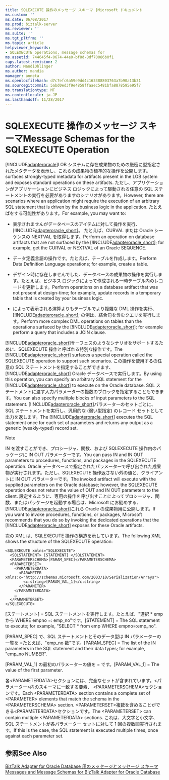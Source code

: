 ```yaml
---
title: SQLEXECUTE 操作のメッセージ スキーマ |Microsoft ドキュメント
ms.custom: ''
ms.date: 06/08/2017
ms.prod: biztalk-server
ms.reviewer: ''
ms.suite: ''
ms.tgt_pltfrm: ''
ms.topic: article
helpviewer_keywords:
- SQLEXECUTE operations, message schemas for
ms.assetid: 744645f4-0674-44e0-bf8d-8df70086b0f1
caps.latest.revision: 2
author: MandiOhlinger
ms.author: mandia
manager: anneta
ms.openlocfilehash: d7c7efc6a59e9dd4c163388803763a7b90a13b31
ms.sourcegitcommit: 5abd0ed3f9e4858ffaaec5481bfa8878595e95f7
ms.translationtype: MT
ms.contentlocale: ja-JP
ms.lasthandoff: 11/28/2017
---
```

# <a name="message-schemas-for-the-sqlexecute-operation"></a><span data-ttu-id="74430-102">SQLEXECUTE 操作のメッセージ スキーマ</span><span class="sxs-lookup"><span data-stu-id="74430-102">Message Schemas for the SQLEXECUTE Operation</span></span>
[!INCLUDE[adapteroracle](../../includes/adapteroracle-md.md)]<span data-ttu-id="74430-103">LOB システムに存在成果物のための厳密に型指定されたメタデータを表示し、これらの成果物の標準的な操作を公開します。</span><span class="sxs-lookup"><span data-stu-id="74430-103"> surfaces strongly-typed metadata for artifacts present in the LOB system and exposes standard operations on these artifacts.</span></span> <span data-ttu-id="74430-104">ただし、アプリケーションがアプリケーションにビジネス ロジックによって駆動される任意の SQL ステートメントの実行を必要がありますのシナリオがあります。</span><span class="sxs-lookup"><span data-stu-id="74430-104">However, there are scenarios where an application might require the execution of an arbitrary SQL statement that is driven by the business logic in the application.</span></span> <span data-ttu-id="74430-105">たとえばをする可能性があります。</span><span class="sxs-lookup"><span data-stu-id="74430-105">For example, you may want to:</span></span>  
  
-   <span data-ttu-id="74430-106">表示されませんがデータベースのアイテムに対して操作を実行、 [!INCLUDE[adapteroracle_short](../../includes/adapteroracle-short-md.md)]。 たとえば、CURVAL または Oracle シーケンスの NEXTVAL を取得します。</span><span class="sxs-lookup"><span data-stu-id="74430-106">Perform an operation on database artifacts that are not surfaced by the [!INCLUDE[adapteroracle_short](../../includes/adapteroracle-short-md.md)]; for example, get the CURVAL or NEXTVAL of an Oracle SEQUENCE.</span></span>  
  
-   <span data-ttu-id="74430-107">データ定義言語の操作です。たとえば、テーブルを作成します。</span><span class="sxs-lookup"><span data-stu-id="74430-107">Perform Data Definition Language operations; for example, create a table.</span></span>  
  
-   <span data-ttu-id="74430-108">デザイン時に存在しませんでした、データベースの成果物の操作を実行します。たとえば、ビジネス ロジックによって作成される一時テーブル内のレコードを更新します。</span><span class="sxs-lookup"><span data-stu-id="74430-108">Perform operations on a database artifact that was not present at design-time; for example, update records in a temporary table that is created by your business logic.</span></span>  
  
-   <span data-ttu-id="74430-109">によって表示される演算よりもテーブルでより複雑な DML 操作を実行、 [!INCLUDE[adapteroracle_short](../../includes/adapteroracle-short-md.md)]; の例は、結合句を含むクエリを実行します。</span><span class="sxs-lookup"><span data-stu-id="74430-109">Perform more complex DML operations on tables than the operations surfaced by the [!INCLUDE[adapteroracle_short](../../includes/adapteroracle-short-md.md)]; for example perform a query that includes a JOIN clause.</span></span>  
  
 <span data-ttu-id="74430-110">[!INCLUDE[adapteroracle_short](../../includes/adapteroracle-short-md.md)]サーフェスのようなシナリオをサポートするために、SQLEXECUTE 操作と呼ばれる特別な操作です。</span><span class="sxs-lookup"><span data-stu-id="74430-110">The [!INCLUDE[adapteroracle_short](../../includes/adapteroracle-short-md.md)] surfaces a special operation called the SQLEXECUTE operation to support such scenarios.</span></span> <span data-ttu-id="74430-111">この操作を使用するの任意の SQL ステートメントを指定することができます、 [!INCLUDE[adapteroracle_short](../../includes/adapteroracle-short-md.md)] Oracle データベースで実行します。</span><span class="sxs-lookup"><span data-stu-id="74430-111">By using this operation, you can specify an arbitrary SQL statement for the [!INCLUDE[adapteroracle_short](../../includes/adapteroracle-short-md.md)] to execute on the Oracle database.</span></span> <span data-ttu-id="74430-112">SQL ステートメントに渡す入力パラメーターの複数のブロックを指定することもできます。</span><span class="sxs-lookup"><span data-stu-id="74430-112">You can also specify multiple blocks of input parameters to the SQL statement.</span></span> <span data-ttu-id="74430-113">[!INCLUDE[adapteroracle_short](../../includes/adapteroracle-short-md.md)]パラメーターのセットごとに、SQL ステートメントを実行し、汎用的な (弱い型指定) のレコード セットとして出力を返します。</span><span class="sxs-lookup"><span data-stu-id="74430-113">The [!INCLUDE[adapteroracle_short](../../includes/adapteroracle-short-md.md)] executes the SQL statement once for each set of parameters and returns any output as a generic (weakly-typed) record set.</span></span>  
  
> [!NOTE]
>  <span data-ttu-id="74430-114">IN を渡すことができ、プロシージャ、関数、および SQLEXECUTE 操作内のパッケージに IN OUT パラメーターです。</span><span class="sxs-lookup"><span data-stu-id="74430-114">You can pass IN and IN OUT parameters to procedures, functions, and packages in the SQLEXECUTE operation.</span></span> <span data-ttu-id="74430-115">Oracle データベースで指定されたパラメーターで呼び出された成果物が実行されます。ただし、SQLEXECUTE 操作返さない外の値と、クライアントに IN OUT パラメーターです。</span><span class="sxs-lookup"><span data-stu-id="74430-115">The invoked artifact will execute with the supplied parameters on the Oracle database; however, the SQLEXECUTE operation does not return the value of OUT and IN OUT parameters to the client.</span></span> <span data-ttu-id="74430-116">設定するように、専用の操作を呼び出すことによってプロシージャ、関数、またはパッケージを起動する場合は、Microsoft にお勧めする、[!INCLUDE[adapteroracle_short](../../includes/adapteroracle-short-md.md)]これら Oracle の成果物用に公開します。</span><span class="sxs-lookup"><span data-stu-id="74430-116">If you want to invoke procedures, functions, or packages, Microsoft recommends that you do so by invoking the dedicated operations that the [!INCLUDE[adapteroracle_short](../../includes/adapteroracle-short-md.md)] exposes for these Oracle artifacts.</span></span>  
  
 <span data-ttu-id="74430-117">次の XML は、SQLEXECUTE 操作の構造を示しています。</span><span class="sxs-lookup"><span data-stu-id="74430-117">The following XML shows the structure of the SQLEXECUTE operation:</span></span>  
  
```  
<SQLEXECUTE xmlns="SQLEXECUTE">  
  <SQLSTATEMENT> [STATEMENT] </SQLSTATEMENT>  
  <PARAMETERSCHEMA>[PARAM_SPEC]</PARAMETERSCHEMA>  
  <PARAMETERSET>  
    <PARAMETERDATA>  
      <PARAMETER xmlns:c="http://schemas.microsoft.com/2003/10/Serialization/Arrays">  
        <c:string>[PARAM_VAL_1]</c:string>  
      </PARAMETER>  
    </PARAMETERDATA>  
    …  
  </PARAMETERSET>  
</SQLEXECUTE>  
```  
  
 <span data-ttu-id="74430-118">[ステートメント] = SQL ステートメントを実行します。たとえば、"選択 \* emp から WHERE empno =: emp_no"です。</span><span class="sxs-lookup"><span data-stu-id="74430-118">[STATEMENT] = The SQL statement to execute; for example, "SELECT \* from emp WHERE empno=:emp_no".</span></span>  
  
 <span data-ttu-id="74430-119">[PARAM_SPEC] で、SQL ステートメントとそのデータ型は IN パラメーターの一覧を =たとえば、"emp_no 数"です。</span><span class="sxs-lookup"><span data-stu-id="74430-119">[PARAM_SPEC] = The list of the IN parameters in the SQL statement and their data types; for example, "emp_no NUMBER".</span></span>  
  
 <span data-ttu-id="74430-120">[PARAM_VAL_1] の最初のパラメーターの値を = です。</span><span class="sxs-lookup"><span data-stu-id="74430-120">[PARAM_VAL_1] = The value of the first parameter.</span></span>  
  
 <span data-ttu-id="74430-121">各\<PARAMETERDATA\>セクションには、完全なセットが含まれています。\<パラメーター\>内のスキーマに一致する要素、 \<PARAMETERSCHEMA\>セクションです。</span><span class="sxs-lookup"><span data-stu-id="74430-121">Each \<PARAMETERDATA\> section contains a complete set of \<PARAMETER\> elements that match the schema in the \<PARAMETERSCHEMA\> section.</span></span> <span data-ttu-id="74430-122">\<PARAMETERSET\>複数を含めることができる\<PARAMETERDATA\>セクションです。</span><span class="sxs-lookup"><span data-stu-id="74430-122">The \<PARAMETERSET\> can contain multiple \<PARAMETERDATA\> sections.</span></span> <span data-ttu-id="74430-123">これは、大文字と小文字、SQL ステートメントが各パラメーター セットに対して 1 回の複数回実行されます。</span><span class="sxs-lookup"><span data-stu-id="74430-123">If this is the case, the SQL statement is executed multiple times, once against each parameter set.</span></span>  
  
## <a name="see-also"></a><span data-ttu-id="74430-124">参照</span><span class="sxs-lookup"><span data-stu-id="74430-124">See Also</span></span>  
 [<span data-ttu-id="74430-125">BizTalk Adapter for Oracle Database 用のメッセージとメッセージ スキーマ</span><span class="sxs-lookup"><span data-stu-id="74430-125">Messages and Message Schemas for BizTalk Adapter for Oracle Database</span></span>](../../adapters-and-accelerators/adapter-oracle-database/messages-and-message-schemas-for-biztalk-adapter-for-oracle-database.md)
